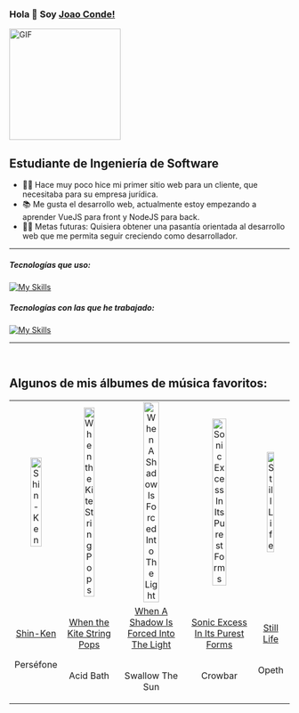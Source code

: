 ### Hola 👋 Soy [Joao Conde!](https://github.com/JoaoConde12)

<img align="center" alt="GIF" height="200px" src="https://media.giphy.com/media/Ah3zHH7hvsSB2/giphy.gif" />

## Estudiante de Ingeniería de Software

- 👨‍💻 Hace muy poco hice mi primer sitio web para un cliente, que necesitaba para su empresa jurídica.
- 📚 Me gusta el desarrollo web, actualmente estoy empezando a aprender VueJS para front y NodeJS para back.
- 💪🏼 Metas futuras: Quisiera obtener una pasantía orientada al desarrollo web que me permita seguir creciendo como desarrollador.

---

##### Tecnologías que uso:

[![My Skills](https://skillicons.dev/icons?i=,html,css,js,astro,npm,vite,postgres,mint)](https://skillicons.dev)

##### Tecnologías con las que he trabajado:

[![My Skills](https://skillicons.dev/icons?i=,py,django,docker,cs,java,dotnet,figma,mongodb)](https://skillicons.dev)

---

<p recentlyplayed, float='left'>
  <br>
  <h2>Algunos de mis álbumes de música favoritos:</h2>
  <p></p>
  <table style='width:100%'>
    <tr align='center'>
      <td><img class='artists' src='https://images.weserv.nl/?mask=circle&url=https://i.scdn.co/image/ab67616d0000b273c48c0e5923c79c23163a32a1&w=600&h=600' alt='Shin-Ken' style='width:50%'>
      </td>
      <td><img class='artists' src='https://images.weserv.nl/?mask=circle&url=https://i.scdn.co/image/ab67616d0000b273b7e60bf3437eff4ac464195d&w=600&h=600' alt='When the Kite String Pops' style='width:50%'>
      </td>
      <td><img class='artists' src='https://images.weserv.nl/?mask=circle&url=https://lh3.googleusercontent.com/jCrPd6ZXNHEOC5ie12vJE_rZd-qpScK1CnZD7GVn-otPkUY-aUgCOW4cooPJrb1rHCsPSQHq3D4-ck0h=w544-h544-l90-rj&w=600&h=600' alt='When A Shadow Is Forced Into The Light' style='width:50%'>
      </td>
      <td><img class='artists' src='https://images.weserv.nl/?mask=circle&url=https://lh3.googleusercontent.com/k6P8BuUyLw1kOZBI1AG0iTr0AMJ31J1ejclLjvszjHJcrfsm9D-qNZCwJlKu5asgFFf7QBNLXgsIOrcx3g=w544-h544-l90-rj&w=600&h=600' alt='Sonic Excess In Its Purest Forms' style='width:50%'>
      </td>
      <td><img class='artists' src='https://images.weserv.nl/?mask=circle&url=https://lh3.googleusercontent.com/eeGEnAuHqfnyA7wD31GJjItBDGGgybtdJUytLb88JJDWHjlfKlOKY6wDoSAcEeTbk875JmepYKtNiWf8Xw=w544-h544-l90-rj&w=600&h=600' alt='Still Life' style='width:50%'>
      </td>
    </tr>
    <tr align='center'>
      <td>
      <a href='https://music.youtube.com/playlist?list=OLAK5uy_mkW9VBbI4p4ErcHl1ujYVzQoSsPHrP3rY' target='_blank'>Shin-Ken</a>
      <br>
      <br>
      <p>Perséfone</p>
      </td>
      <td>
      <a href='https://music.youtube.com/playlist?list=OLAK5uy_k3rUf095DtnN5T3sZhPWb6gqtjijGIbKc' target='_blank'>When the Kite String Pops</a>
      <br>
      <br>
      <p>Acid Bath</p>
      </td>
      <td>
      <a href='https://music.youtube.com/playlist?list=OLAK5uy_k3rUf095DtnN5T3sZhPWb6gqtjijGIbKc' target='_blank'>When A Shadow Is Forced Into The Light</a>
      <br>
      <br>
      <p>Swallow The Sun</p>
      </td>
      <td>
      <a href='https://music.youtube.com/playlist?list=OLAK5uy_k3rUf095DtnN5T3sZhPWb6gqtjijGIbKc' target='_blank'>Sonic Excess In Its Purest Forms</a>
      <br>
      <br>
      <p>Crowbar</p>
      </td>
      <td>
      <a href='https://music.youtube.com/playlist?list=OLAK5uy_kg_wGHA_19yp27nBWq85lu8F1xWqOO7fo' target='_blank'>Still Life</a>
      <br>
      <br>
      <p>Opeth</p>
      </td>
    </tr>
  </table>
</p recentlyplayed>
<!------ .RECENTLY PLAYED ------>
